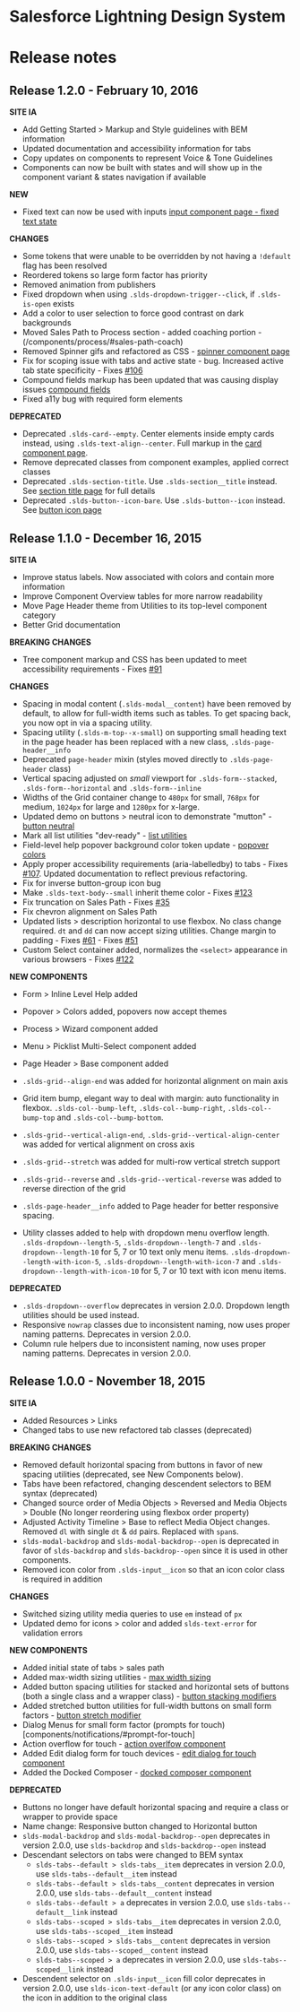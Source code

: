 # Salesforce Lightning Design System
# Release notes

## Release 1.2.0 - February 10, 2016


**SITE IA**
- Add Getting Started > Markup and Style guidelines with BEM information
- Updated documentation and accessibility information for tabs
- Copy updates on components to represent Voice & Tone Guidelines
- Components can now be built with states and will show up in the component variant & states navigation if available

**NEW**
- Fixed text can now be used with inputs [input component page - fixed text state](/components/forms/#input)

**CHANGES**
- Some tokens that were unable to be overridden by not having a `!default` flag has been resolved
- Reordered tokens so large form factor has priority
- Removed animation from publishers
- Fixed dropdown when using `.slds-dropdown-trigger--click`, if `.slds-is-open` exists
- Add a color to user selection to force good contrast on dark backgrounds
- Moved Sales Path to Process section - added coaching portion - (/components/process/#sales-path-coach)
- Removed Spinner gifs and refactored as CSS - [spinner component page](/components/spinners/)
- Fix for scoping issue with tabs and active state - bug. Increased active tab state specificity - Fixes [#106](https://github.com/salesforce-ux/design-system/issues/106)
- Compound fields markup has been updated that was causing display issues [compound fields](/components/forms/#compound-form)
- Fixed a11y bug with required form elements

**DEPRECATED**
- Deprecated `.slds-card--empty`. Center elements inside empty cards instead, using `.slds-text-align--center`. Full markup in the [card component page](/components/cards/#empty).
- Remove deprecated classes from component examples, applied correct classes
- Deprecated `.slds-section-title`. Use `.slds-section__title` instead. See [section title page](/components/utilities/text/#section-title) for full details
- Deprecated `.slds-button--icon-bare`. Use `.slds-button--icon` instead. See [button icon page](/components/buttons/#icon)

## Release 1.1.0 - December 16, 2015

**SITE IA**
- Improve status labels. Now associated with colors and contain more information
- Improve Component Overview tables for more narrow readability
- Move Page Header theme from Utilities to its top-level component category
- Better Grid documentation

**BREAKING CHANGES**
- Tree component markup and CSS has been updated to meet accessibility requirements - Fixes [#91](https://github.com/salesforce-ux/design-system/issues/91)

**CHANGES**
- Spacing in modal content (`.slds-modal__content`) have been removed by default, to allow for full-width items such as tables. To get spacing back, you now opt in via a spacing utility.
- Spacing utility (`.slds-m-top--x-small`) on supporting small heading text in the page header has been replaced with a new class, `.slds-page-header__info`
- Deprecated `page-header` mixin (styles moved directly to `.slds-page-header` class)
- Vertical spacing adjusted on *small* viewport for `.slds-form--stacked`, `.slds-form--horizontal` and `.slds-form--inline`
- Widths of the Grid container change to `480px` for small, `768px` for medium, `1024px` for large and `1280px` for x-large.
- Updated demo on buttons > neutral icon to demonstrate "mutton" - [button neutral](components/buttons#neutral-icon)
- Mark all list utilities "dev-ready" - [list utilities](/utilities/lists)
- Field-level help popover background color token update - [popover colors](/components/popovers/#colors)
- Apply proper accessibility requirements (aria-labelledby) to tabs - Fixes [#107](https://github.com/salesforce-ux/design-system/issues/107). Updated documentation to reflect previous refactoring.
- Fix for inverse button-group icon bug
- Make `.slds-text-body--small` inherit theme color - Fixes [#123](https://github.com/salesforce-ux/design-system/issues/123)
- Fix truncation on Sales Path - Fixes [#35](https://github.com/salesforce-ux/design-system/issues/135)
- Fix chevron alignment on Sales Path
- Updated lists > description horizontal to use flexbox. No class change required. `dt` and `dd` can now accept sizing utilities. Change margin to padding - Fixes [#61](https://github.com/salesforce-ux/design-system/issues/61) - Fixes [#51](https://github.com/salesforce-ux/design-system/issues/51)
- Custom Select container added, normalizes the `<select>` appearance in various browsers - Fixes [#122](https://github.com/salesforce-ux/design-system/issues/122)

**NEW COMPONENTS**
- Form > Inline Level Help added
- Popover > Colors added, popovers now accept themes
- Process > Wizard component added
- Menu > Picklist Multi-Select component added
- Page Header > Base component added
- `.slds-grid--align-end` was added for horizontal alignment on main axis
- Grid item bump, elegant way to deal with margin: auto functionality in flexbox. `.slds-col--bump-left`, `.slds-col--bump-right`, `.slds-col--bump-top` and `.slds-col--bump-bottom`.
-  `.slds-grid--vertical-align-end`, `.slds-grid--vertical-align-center` was added for vertical alignment on cross axis
- `.slds-grid--stretch` was added for multi-row vertical stretch support
- `.slds-grid--reverse` and `.slds-grid--vertical-reverse` was added to reverse direction of the grid

- `.slds-page-header__info` added to Page header for better responsive spacing.
- Utility classes added to help with dropdown menu overflow length. `.slds-dropdown--length-5`, `.slds-dropdown--length-7` and `.slds-dropdown--length-10` for 5, 7 or 10 text only menu items. `.slds-dropdown--length-with-icon-5`, `.slds-dropdown--length-with-icon-7` and `.slds-dropdown--length-with-icon-10` for 5, 7 or 10 text with icon menu items.

**DEPRECATED**
- `.slds-dropdown--overflow` deprecates in version 2.0.0. Dropdown length utilities should be used instead.
- Responsive `nowrap` classes due to inconsistent naming, now uses proper naming patterns. Deprecates in version 2.0.0.
- Column rule helpers due to inconsistent naming, now uses proper naming patterns. Deprecates in version 2.0.0.

## Release 1.0.0 - November 18, 2015

**SITE IA**
- Added Resources > Links
- Changed tabs to use new refactored tab classes (deprecated)

**BREAKING CHANGES**
- Removed default horizontal spacing from buttons in favor of new spacing utilities (deprecated, see New Components below).
- Tabs have been refactored, changing descendent selectors to BEM syntax (deprecated)
- Changed source order of Media Objects > Reversed and Media Objects > Double (No longer reordering using flexbox order property)
- Adjusted Activity Timeline > Base to reflect Media Object changes. Removed `dl` with single `dt` & `dd` pairs. Replaced with `span`s.
- `slds-modal-backdrop` and `slds-modal-backdrop--open` is deprecated in favor of `slds-backdrop` and `slds-backdrop--open` since it is used in other components.
- Removed icon color from `.slds-input__icon` so that an icon color class is required in addition

**CHANGES**
- Switched sizing utility media queries to use `em` instead of `px`
- Updated demo for icons > color and added `slds-text-error` for validation errors

**NEW COMPONENTS**
- Added initial state of tabs > sales path
- Added max-width sizing utilities - [max width sizing](utilities/sizing)
- Added button spacing utilities for stacked and horizontal sets of buttons (both a single class and a wrapper class) - [button stacking modifiers](components/buttons/#stacked)
- Added stretched button utilities for full-width buttons on small form factors - [button stretch modifier](components/buttons/#stretch)
- Dialog Menus for small form factor (prompts for touch)[components/notifications/#prompt-for-touch]
- Action overflow for touch - [action overlfow component](components/menus#action-overflow-for-touch)
- Added Edit dialog form for touch devices - [edit dialog for touch component](components/forms#edit-dialog-for-touch)
- Added the Docked Composer - [docked composer component](/components/docked-composer/)

**DEPRECATED**
- Buttons no longer have default horizontal spacing and require a class or wrapper to provide space
- Name change: Responsive button changed to Horizontal button
- `slds-modal-backdrop` and `slds-modal-backdrop--open` deprecates in version 2.0.0, use `slds-backdrop` and `slds-backdrop--open` instead
- Descendant selectors on tabs were changed to BEM syntax
  - `slds-tabs--default > slds-tabs__item` deprecates in version 2.0.0, use `slds-tabs--default__item` instead
  - `slds-tabs--default > slds-tabs__content` deprecates in version 2.0.0, use `slds-tabs--default__content` instead
  - `slds-tabs--default > a` deprecates in version 2.0.0, use `slds-tabs--default__link` instead
  - `slds-tabs--scoped > slds-tabs__item` deprecates in version 2.0.0, use `slds-tabs--scoped__item` instead
  - `slds-tabs--scoped > slds-tabs__content` deprecates in version 2.0.0, use `slds-tabs--scoped__content` instead
  - `slds-tabs--scoped > a` deprecates in version 2.0.0, use `slds-tabs--scoped__link` instead
- Descendent selector on `.slds-input__icon` fill color deprecates in version 2.0.0, use `slds-icon-text-default` (or any icon color class) on the icon in addition to the original class
